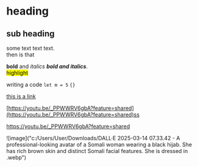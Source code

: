 # heading
## sub heading

some text text  text.<br>  then is that   

**bold** and *italics* ***bold and italics***. <br>
<mark>highlight</mark> <br>

writing a code `let m = 5` `{}`<br>

[this is a link](https://youtu.be/_PPWWRV6gbA?feature=shared) <br>

[https://youtu.be/_PPWWRV6gbA?feature=shared](https://youtu.be/_PPWWRV6gbA?feature=shared)ss <br>

<https://youtu.be/_PPWWRV6gbA?feature=shared><br>

![image]("c:/Users/User/Downloads/DALL·E 2025-03-14 07.33.42 - A professional-looking avatar of a Somali woman wearing a black hijab. She has rich brown skin and distinct Somali facial features. She is dressed in .webp")